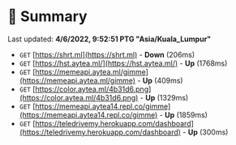 # 📖 Summary
Last updated: **4/6/2022, 9:52:51 PTG "Asia/Kuala_Lumpur"**

- `GET` [https://shrt.ml](https://shrt.ml) - **Down** (206ms)
- `GET` [https://hst.aytea.ml/](https://hst.aytea.ml/) - **Up** (1768ms)
- `GET` [https://memeapi.aytea.ml/gimme](https://memeapi.aytea.ml/gimme) - **Up** (409ms)
- `GET` [https://color.aytea.ml/4b31d6.png](https://color.aytea.ml/4b31d6.png) - **Up** (1329ms)
- `GET` [https://memeapi.aytea14.repl.co/gimme](https://memeapi.aytea14.repl.co/gimme) - **Up** (1859ms)
- `GET` [https://teledrivemy.herokuapp.com/dashboard](https://teledrivemy.herokuapp.com/dashboard) - **Up** (300ms)
